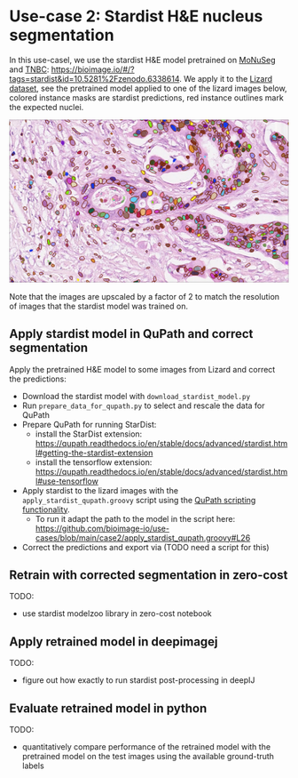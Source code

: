 # Use-case 2: Stardist H&E nucleus segmentation

In this use-casel, we use the stardist H&E model pretrained on [MoNuSeg](https://monuseg.grand-challenge.org/Data/) and [TNBC](https://zenodo.org/record/1175282#.X6mwG9so-CN): https://bioimage.io/#/?tags=stardist&id=10.5281%2Fzenodo.6338614.
We apply it to the [Lizard dataset](https://warwick.ac.uk/fac/cross_fac/tia/data/lizard/), see the pretrained model applied to one of the lizard images below, colored instance masks are stardist predictions, red instance outlines mark the expected nuclei.

<img src="images/stardist_he_lizard.png" alt="drawing" width="800"/>

Note that the images are upscaled by a factor of 2 to match the resolution of images that the stardist model was trained on.

## Apply stardist model in QuPath and correct segmentation

Apply the pretrained H&E model to some images from Lizard and correct the predictions:
- Download the stardist model with `download_stardist_model.py`
- Run `prepare_data_for_qupath.py` to select and rescale the data for QuPath
- Prepare QuPath for running StarDist:
  - install the StarDist extension: https://qupath.readthedocs.io/en/stable/docs/advanced/stardist.html#getting-the-stardist-extension
  - install the tensorflow extension: https://qupath.readthedocs.io/en/stable/docs/advanced/stardist.html#use-tensorflow
- Apply stardist to the lizard images with the `apply_stardist_qupath.groovy` script using the [QuPath scripting functionality](https://qupath.readthedocs.io/en/stable/docs/scripting/workflows_to_scripts.html#running-a-script-for-a-single-image). 
  - To run it adapt the path to the model in the script here: https://github.com/bioimage-io/use-cases/blob/main/case2/apply_stardist_qupath.groovy#L26
- Correct the predictions and export via (TODO need a script for this)

## Retrain with corrected segmentation in zero-cost

TODO:
- use stardist modelzoo library in zero-cost notebook

## Apply retrained model in deepimagej

TODO:
- figure out how exactly to run stardist post-processing in deepIJ

## Evaluate retrained model in python

TODO:
- quantitatively compare performance of the retrained model with the pretrained model on the test images using the available ground-truth labels
